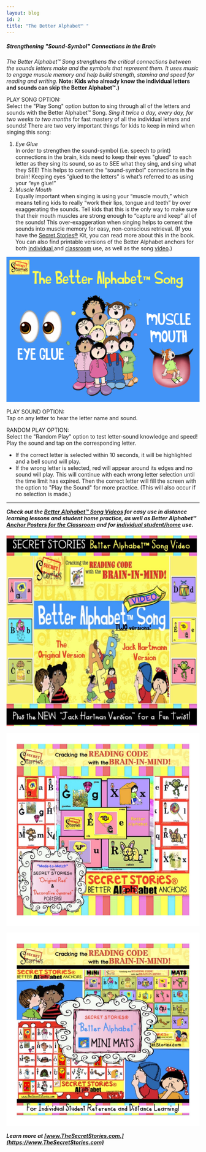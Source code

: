 ```yaml
---
layout: blog
id: 2
title: "The Better Alphabet™ "
---
```

##### ***Strengthening "Sound-Symbol" Connections in the Brain***

*The Better Alphabet™ Song strengthens the critical connections between the sounds letters make and the symbols that represent them. It uses music to engage muscle memory and help build strength, stamina and speed for reading and writing.* **Note: Kids who already know the individual letters and sounds can skip the Better Alphabet™.)**

PLAY SONG OPTION:\
Select the "Play Song" option button to sing through all of the letters and sounds with the Better Alphabet™ Song. *Sing it twice a day, every day, for two weeks to two months* for fast mastery of all the individual letters and sounds! There are two very important things for kids to keep in mind when singing this song:

1. *Eye Glue*\
   In order to strengthen the sound-symbol (i.e. speech to print) connections in the brain, kids need to keep their eyes "glued" to each letter as they sing its sound, so as to SEE what they sing, and sing what they SEE! This helps to cement the “sound-symbol” connections in the brain! Keeping eyes “glued to the letters” is what’s referred to as using your “eye glue!” [](https://www.thesecretstories.com/the-secret-stories-musical-brain-teasers-toggle-id-1/better-alphabet-eye-glue-and-muscle-mouth/)
2. *Muscle Mouth*\
   Equally important when singing is using your “muscle mouth,” which means telling kids to really “work their lips, tongue and teeth” by over exaggerating the sounds. Tell kids that this is the only way to make sure that their mouth muscles are strong enough to “capture and keep” all of the sounds! This over-exaggeration when singing helps to cement the sounds into muscle memory for easy, non-conscious retrieval. (If you have the [Secret Stories®](https://www.thesecretstories.com/) Kit, you can read more about this in the book. You can also find printable versions of the Better Alphabet anchors for both [individual ](https://www.teacherspayteachers.com/Product/Secret-Stories-Better-Alphabet-Phonics-Mats-Individual-Use-Distance-Learning-1727516)and [classroom](https://www.teacherspayteachers.com/Product/Secret-Stories-Better-Alphabet-Anchors-for-Letter-Sounds-Phonics-Instruction-1152292) use, as well as the song [video](https://www.teacherspayteachers.com/Product/Secret-Stories-Better-Alphabet-Song-Video-for-FAST-Letters-Sound-Mastery-5953615).)

![Better Alphabet™ Eye Glue and Muscle Mouth](/uploads/better-alphabet-eye-glue-and-muscle-mouth.jpeg "Better Alphabet™ Eye Glue and Muscle Mouth")

PLAY SOUND OPTION:\
Tap on any letter to hear the letter name and sound. 

RANDOM PLAY OPTION:\
Select the "Random Play" option to test letter-sound knowledge and speed! Play the sound and tap on the corresponding letter. 

* If the correct letter is selected within 10 seconds, it will be highlighted and a bell sound will play. 
* If the wrong letter is selected, red will appear around its edges and no sound will play. This will continue with each wrong letter selection until the time limit has expired. Then the correct letter will fill the screen with the option to "Play the Sound" for more practice. (This will also occur if no selection is made.)

- - -

***Check out the [Better Alphabet™ Song Videos](https://www.teacherspayteachers.com/Product/Secret-Stories-Better-Alphabet-Song-Video-for-FAST-Letters-Sound-Mastery-5953615)  for easy use in distance learning lessons and student home practice, as well as Better Alphabet™ [Anchor Posters for the Classroom](https://www.teacherspayteachers.com/Product/Secret-Stories-Better-Alphabet-Anchors-for-Letter-Sounds-Phonics-Instruction-1152292) and for [individual student/home](https://www.teacherspayteachers.com/Product/Secret-Stories-Better-Alphabet-Phonics-Mats-Individual-Use-Distance-Learning-1727516) use.***

![Better Alphabet™ Song | Secret Stories®Videos](/uploads/secret-stories-better-alphabt-song-video.jpg "Better Alphabet Song Video")

![Better Alphabet™ Class Anchors | Secret Stories®](/uploads/better-alphabet-class-anchor-posters.jpg "Better Alphabet Class Anchors")

![Better Alphabet Mini-Mats | Secret Stories®](/uploads/better-alphabet-mini-mat.jpg "Beter ALphabet Mini Mats")

***Learn more at [www.TheSecretStories.com.](https://www.TheSecretStories.com)***